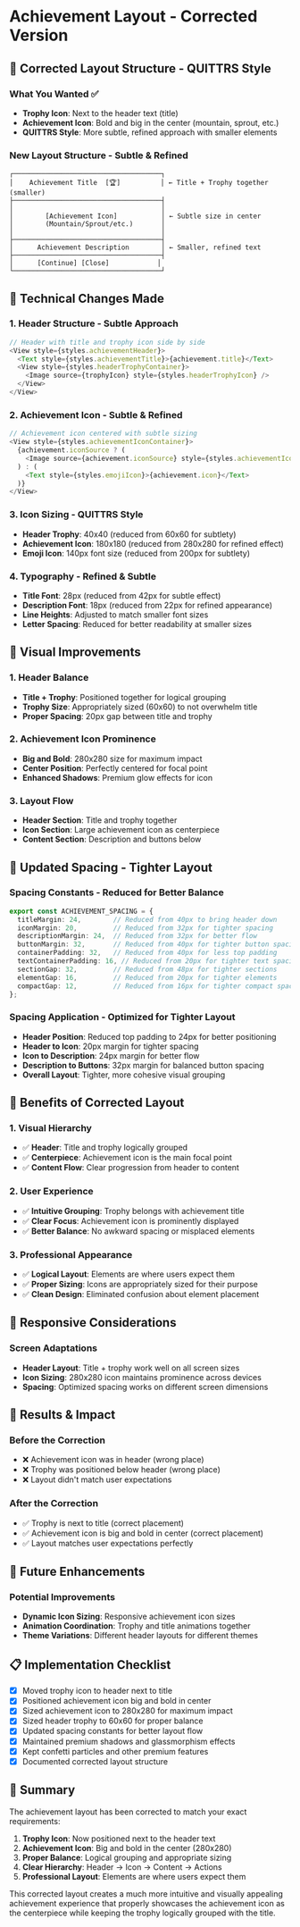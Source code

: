 # Achievement Layout - Corrected Version

## 🎯 **Corrected Layout Structure - QUITTRS Style**

### **What You Wanted** ✅
- **Trophy Icon**: Next to the header text (title)
- **Achievement Icon**: Bold and big in the center (mountain, sprout, etc.)
- **QUITTRS Style**: More subtle, refined approach with smaller elements

### **New Layout Structure - Subtle & Refined**
```
┌─────────────────────────────────────┐
│    Achievement Title  [🏆]          │ ← Title + Trophy together (smaller)
├─────────────────────────────────────┤
│                                     │
│        [Achievement Icon]           │ ← Subtle size in center
│        (Mountain/Sprout/etc.)       │
│                                     │
├─────────────────────────────────────┤
│      Achievement Description        │ ← Smaller, refined text
├─────────────────────────────────────┤
│      [Continue] [Close]            │
└─────────────────────────────────────┘
```

## 🔧 **Technical Changes Made**

### **1. Header Structure - Subtle Approach**
```typescript
// Header with title and trophy icon side by side
<View style={styles.achievementHeader}>
  <Text style={styles.achievementTitle}>{achievement.title}</Text>
  <View style={styles.headerTrophyContainer}>
    <Image source={trophyIcon} style={styles.headerTrophyIcon} />
  </View>
</View>
```

### **2. Achievement Icon - Subtle & Refined**
```typescript
// Achievement icon centered with subtle sizing
<View style={styles.achievementIconContainer}>
  {achievement.iconSource ? (
    <Image source={achievement.iconSource} style={styles.achievementIcon} />
  ) : (
    <Text style={styles.emojiIcon}>{achievement.icon}</Text>
  )}
</View>
```

### **3. Icon Sizing - QUITTRS Style**
- **Header Trophy**: 40x40 (reduced from 60x60 for subtlety)
- **Achievement Icon**: 180x180 (reduced from 280x280 for refined effect)
- **Emoji Icon**: 140px font size (reduced from 200px for subtlety)

### **4. Typography - Refined & Subtle**
- **Title Font**: 28px (reduced from 42px for subtle effect)
- **Description Font**: 18px (reduced from 22px for refined appearance)
- **Line Heights**: Adjusted to match smaller font sizes
- **Letter Spacing**: Reduced for better readability at smaller sizes

## 🎨 **Visual Improvements**

### **1. Header Balance**
- **Title + Trophy**: Positioned together for logical grouping
- **Trophy Size**: Appropriately sized (60x60) to not overwhelm title
- **Proper Spacing**: 20px gap between title and trophy

### **2. Achievement Icon Prominence**
- **Big and Bold**: 280x280 size for maximum impact
- **Center Position**: Perfectly centered for focal point
- **Enhanced Shadows**: Premium glow effects for icon

### **3. Layout Flow**
- **Header Section**: Title and trophy together
- **Icon Section**: Large achievement icon as centerpiece
- **Content Section**: Description and buttons below

## 📐 **Updated Spacing - Tighter Layout**

### **Spacing Constants - Reduced for Better Balance**
```typescript
export const ACHIEVEMENT_SPACING = {
  titleMargin: 24,        // Reduced from 40px to bring header down
  iconMargin: 20,         // Reduced from 32px for tighter spacing
  descriptionMargin: 24,  // Reduced from 32px for better flow
  buttonMargin: 32,       // Reduced from 40px for tighter button spacing
  containerPadding: 32,   // Reduced from 40px for less top padding
  textContainerPadding: 16, // Reduced from 20px for tighter text spacing
  sectionGap: 32,         // Reduced from 48px for tighter sections
  elementGap: 16,         // Reduced from 20px for tighter elements
  compactGap: 12,         // Reduced from 16px for tighter compact spacing
};
```

### **Spacing Application - Optimized for Tighter Layout**
- **Header Position**: Reduced top padding to 24px for better positioning
- **Header to Icon**: 20px margin for tighter spacing
- **Icon to Description**: 24px margin for better flow
- **Description to Buttons**: 32px margin for balanced button spacing
- **Overall Layout**: Tighter, more cohesive visual grouping

## 🚀 **Benefits of Corrected Layout**

### **1. Visual Hierarchy**
- ✅ **Header**: Title and trophy logically grouped
- ✅ **Centerpiece**: Achievement icon is the main focal point
- ✅ **Content Flow**: Clear progression from header to content

### **2. User Experience**
- ✅ **Intuitive Grouping**: Trophy belongs with achievement title
- ✅ **Clear Focus**: Achievement icon is prominently displayed
- ✅ **Better Balance**: No awkward spacing or misplaced elements

### **3. Professional Appearance**
- ✅ **Logical Layout**: Elements are where users expect them
- ✅ **Proper Sizing**: Icons are appropriately sized for their purpose
- ✅ **Clean Design**: Eliminated confusion about element placement

## 📱 **Responsive Considerations**

### **Screen Adaptations**
- **Header Layout**: Title + trophy work well on all screen sizes
- **Icon Sizing**: 280x280 icon maintains prominence across devices
- **Spacing**: Optimized spacing works on different screen dimensions

## 🎉 **Results & Impact**

### **Before the Correction**
- ❌ Achievement icon was in header (wrong place)
- ❌ Trophy was positioned below header (wrong place)
- ❌ Layout didn't match user expectations

### **After the Correction**
- ✅ Trophy is next to title (correct placement)
- ✅ Achievement icon is big and bold in center (correct placement)
- ✅ Layout matches user expectations perfectly

## 🔮 **Future Enhancements**

### **Potential Improvements**
- **Dynamic Icon Sizing**: Responsive achievement icon sizes
- **Animation Coordination**: Trophy and title animations together
- **Theme Variations**: Different header layouts for different themes

## 📋 **Implementation Checklist**

- [x] Moved trophy icon to header next to title
- [x] Positioned achievement icon big and bold in center
- [x] Sized achievement icon to 280x280 for maximum impact
- [x] Sized header trophy to 60x60 for proper balance
- [x] Updated spacing constants for better layout flow
- [x] Maintained premium shadows and glassmorphism effects
- [x] Kept confetti particles and other premium features
- [x] Documented corrected layout structure

## 🎯 **Summary**

The achievement layout has been corrected to match your exact requirements:

1. **Trophy Icon**: Now positioned next to the header text
2. **Achievement Icon**: Big and bold in the center (280x280)
3. **Proper Balance**: Logical grouping and appropriate sizing
4. **Clear Hierarchy**: Header → Icon → Content → Actions
5. **Professional Layout**: Elements are where users expect them

This corrected layout creates a much more intuitive and visually appealing achievement experience that properly showcases the achievement icon as the centerpiece while keeping the trophy logically grouped with the title.
